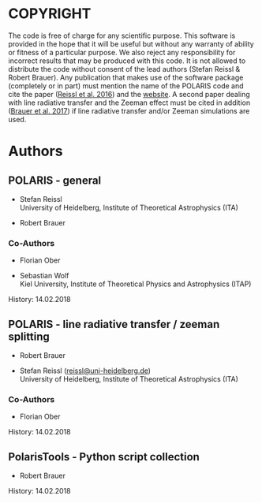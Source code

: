 # COPYRIGHT

The code is free of charge for any scientific purpose.
This software is provided in the hope that it will be useful but without any warranty of ability or fitness of a particular purpose.
We also reject any responsibility for incorrect results that may be  produced with this code.
It is not allowed to distribute the code without consent of the lead authors (Stefan Reissl & Robert Brauer).
Any publication that makes use of the software package (completely or in part) must mention the name of the POLARIS code and cite the paper ([Reissl et al. 2016](https://ui.adsabs.harvard.edu/abs/2016A%26A...593A..87R)) and the [website](http://www1.astrophysik.uni-kiel.de/~polaris).
A second paper dealing with line radiative transfer and the Zeeman effect must be cited in addition ([Brauer et al. 2017](https://ui.adsabs.harvard.edu/abs/2017A%26A...601A..90B)) if line radiative transfer and/or Zeeman simulations are used.


# Authors

## POLARIS - general

- Stefan Reissl\
University of Heidelberg, Institute of Theoretical Astrophysics (ITA)

- Robert Brauer


### Co-Authors

- Florian Ober

- Sebastian Wolf\
Kiel University, Institute of Theoretical Physics and Astrophysics (ITAP)

History:   14.02.2018


## POLARIS - line radiative transfer / zeeman splitting

- Robert Brauer

- Stefan Reissl (reissl@uni-heidelberg.de)\
University of Heidelberg, Institute of Theoretical Astrophysics (ITA)


### Co-Authors

- Florian Ober

History:   14.02.2018


## PolarisTools - Python script collection

- Robert Brauer

History:   14.02.2018
